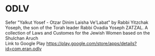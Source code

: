 # ODLV
Sefer "Yalkut Yosef - Otzar Dinim Laisha Ve'Labat" by Rabbi Yitzchak Yoseph, the son of the Torah leader Rabbi Ovadia Yoseph ZATZAL. A collection of Laws and Customes for the Jewish Women based on the Shulchan Aruch <br/>
Link to Google Play  https://play.google.com/store/apps/details?id=com.eran.odlv
